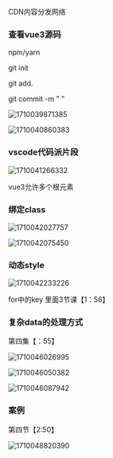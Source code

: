 CDN内容分发网络

### 查看vue3源码


npm/yarn

git init

git add.







git commit -m " "

![1710039871385](image/笔记/1710039871385.png)

![1710040860383](image/笔记/1710040860383.png)



### vscode代码派片段

![1710041266332](image/笔记/1710041266332.png)


vue3允许多个根元素


### 绑定class

![1710042027757](image/笔记/1710042027757.png)



![1710042075450](image/笔记/1710042075450.png)

### 动态style

![1710042233226](image/笔记/1710042233226.png)



for中的key 里面3节课【1：56】



### 复杂data的处理方式

第四集【：55】

![1710046026995](image/笔记/1710046026995.png)


![1710046050382](image/笔记/1710046050382.png)


![1710046087942](image/笔记/1710046087942.png)

### 案例

第四节【2:50】



![1710048820390](image/笔记/1710048820390.png)
